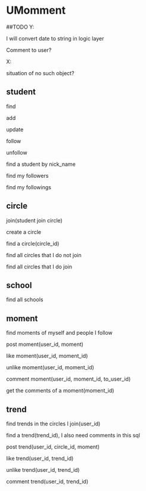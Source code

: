 # UMomment

##TODO
Y:

I will convert date to string in logic layer

Comment to user?

X:

situation of no such object?

## student
find

add

update

follow

unfollow

find a student by nick_name

find my followers

find my followings

## circle
join(student join circle)

create a circle

find a circle(circle_id)

find all circles that I do not join

find all circles that I do join

## school
find all schools

## moment
find moments of myself and people I follow

post moment(user_id, moment)

like moment(user_id, moment_id)

unlike moment(user_id, moment_id)

comment moment(user_id, moment_id, to_user_id)

get the comments of a moment(moment_id)

## trend
find trends in the circles I join(user_id)

find a trend(trend_id), I also need comments in this sql

post trend(user_id, circle_id, moment)

like trend(user_id, trend_id)

unlike trend(user_id, trend_id)

comment trend(user_id, trend_id)
